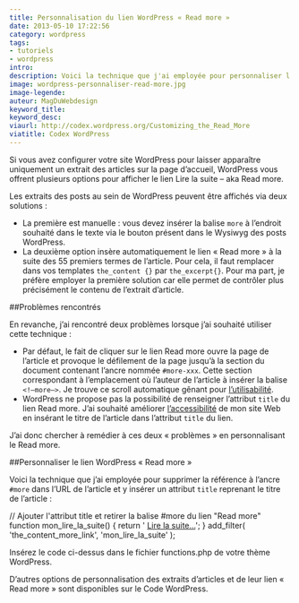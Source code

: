 ```yaml
---
title: Personnalisation du lien WordPress « Read more »
date: 2013-05-10 17:22:56
category: wordpress
tags:
- tutoriels
- wordpress
intro:
description: Voici la technique que j'ai employée pour personnaliser l'URL du read more et y insérer un attribut title reprenant le titre de l'article
image: wordpress-personnaliser-read-more.jpg
image-legende:
auteur: MagDuWebdesign
keyword_title:
keyword_desc:
viaurl: http://codex.wordpress.org/Customizing_the_Read_More
viatitle: Codex WordPress
---
```


Si vous avez configurer votre site WordPress pour laisser apparaître uniquement un extrait des articles sur la page d’accueil, WordPress vous offrent plusieurs options pour afficher le lien Lire la suite – aka Read more.

Les extraits des posts au sein de WordPress peuvent être affichés via deux solutions :

* La première est manuelle : vous devez insérer la balise `more` à l’endroit souhaité dans le texte via le bouton présent dans le Wysiwyg des posts WordPress.
* La deuxième option insère automatiquement le lien « Read more » à la suite des 55 premiers termes de l’article. Pour cela, il faut remplacer dans vos templates `the_content {}` par `the_excerpt{}`.
Pour ma part, je préfère employer la première solution car elle permet de contrôler plus précisément le contenu de l’extrait d’article.

##Problèmes rencontrés

En revanche, j’ai rencontré deux problèmes lorsque j’ai souhaité utiliser cette technique :

* Par défaut, le fait de cliquer sur le lien Read more ouvre la page de l’article et provoque le défilement de la page jusqu’à la section du document contenant l’ancre nommée `#more-xxx`. Cette section correspondant à l’emplacement où l’auteur de l’article à insérer la balise `<!–more–>`. Je trouve ce scroll automatique gênant pour [l’utilisabilité](http://magazineduwebdesign.com/tag/ux/).
* WordPress ne propose pas la possibilité de renseigner l’attribut `title` du lien Read more. J’ai souhaité améliorer [l’accessibilité](http://magazineduwebdesign.com/tag/accessibilite/) de mon site Web en insérant le titre de l’article dans l’attribut `title` du lien.

J’ai donc chercher à remédier à ces deux « problèmes » en personnalisant le Read more.

##Personnaliser le lien WordPress « Read more »

Voici la technique que j’ai employée pour supprimer la référence à l’ancre `#more` dans l’URL de l’article et y insérer un attribut `title` reprenant le titre de l’article :

// Ajouter l'attribut title et retirer la balise #more du lien "Read more"
function mon_lire_la_suite() {
 return ' <a class="ma-classe" href="' . get_permalink() . '" title="Lire la suite - ' . get_the_title() . '">Lire la suite...</a>';
}
add_filter( 'the_content_more_link', 'mon_lire_la_suite' );

Insérez le code ci-dessus dans le fichier functions.php de votre thème WordPress.

D’autres options de personnalisation des extraits d’articles et de leur lien « Read more » sont disponibles sur le Code WordPress.
